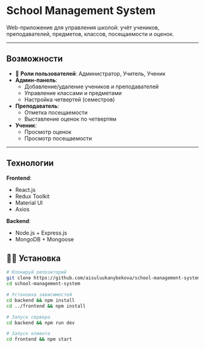 # School Management System

Web-приложение для управления школой: учёт учеников, преподавателей, предметов, классов, посещаемости и оценок.

---

## Возможности

- 👤 **Роли пользователей**: Администратор, Учитель, Ученик
- **Админ-панель**:
  - Добавление/удаление учеников и преподавателей
  - Управление классами и предметами
  - Настройка четвертей (семестров)
- **Преподаватель**:
  - Отметка посещаемости
  - Выставление оценок по четвертям
- **Ученик**:
  - Просмотр оценок
  - Просмотр посещаемости

---

## Технологии

**Frontend**:
-  React.js
-  Redux Toolkit
-  Material UI
-  Axios

**Backend**:
- Node.js + Express.js
- MongoDB + Mongoose


## 🧑‍💻 Установка

```bash
# Клонируй репозиторий
git clone https://github.com/aisuluukanybekova/school-management-system.git
cd school-management-system

# Установка зависимостей
cd backend && npm install
cd ../frontend && npm install

# Запуск сервера
cd backend && npm run dev

# Запуск клиента
cd frontend && npm start
